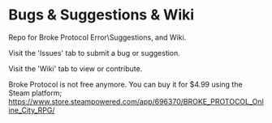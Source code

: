 # Bugs & Suggestions & Wiki
Repo for Broke Protocol Error\Suggestions, and Wiki.

Visit the 'Issues' tab to submit a bug or suggestion.

Visit the 'Wiki' tab to view or contribute.

Broke Protocol is not free anymore. You can buy it for $4.99 using the Steam platform; https://www.store.steampowered.com/app/696370/BROKE_PROTOCOL_Online_City_RPG/
